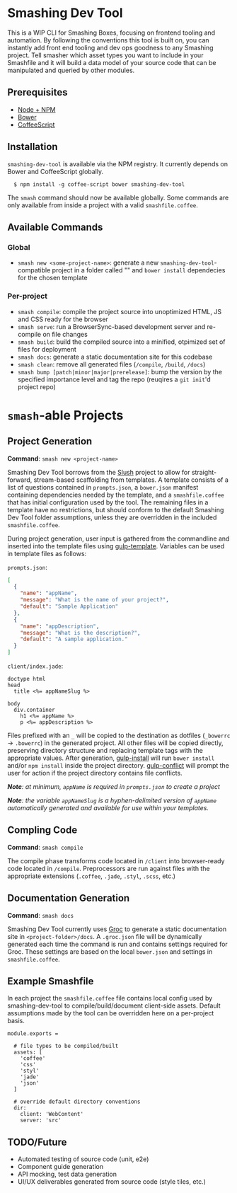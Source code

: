 # Smashing Dev Tool

This is a WIP CLI for Smashing Boxes, focusing on frontend tooling and automation. By following the conventions this tool is built on, you can instantly add front end tooling and dev ops goodness to any Smashing project. Tell smasher which asset types you want to include in your Smashfile and it will build a data model of your source code that can be manipulated and queried by other modules.

## Prerequisites

+ [Node + NPM](http://nodejs.org/)
+ [Bower](https://www.npmjs.com/package/bower)
+ [CoffeeScript](https://www.npmjs.com/package/coffee-script)

## Installation
`smashing-dev-tool` is available via the NPM registry. It currently depends on Bower and CoffeeScript globally.

```
  $ npm install -g coffee-script bower smashing-dev-tool
```

The `smash` command should now be available globally. Some commands are only available from inside a project with a valid `smashfile.coffee`.



## Available Commands

### Global
+ `smash new <some-project-name>`: generate a new `smashing-dev-tool`-compatible project in a folder called "<some-project-name>" and `bower install` dependecies for the chosen template

### Per-project

+ `smash compile`: compile the project source into unoptimized HTML, JS and CSS ready for the browser
+ `smash serve`: run a BrowserSync-based development server and re-compile on file changes
+ `smash build`: build the compiled source into a minified, otpimized set of files for deployment
+ `smash docs`: generate a static documentation site for this codebase
+ `smash clean`: remove all generated files (`/compile`, `/build`, `/docs`)
+ `smash bump [patch|minor|major|prerelease]`: bump the version by the specified importance level and tag the repo (reuqires a `git init`'d project repo)



# `smash`-able Projects

## Project Generation

**Command**: `smash new <project-name>`

Smashing Dev Tool borrows from the [Slush](http://slushjs.github.io/) project to allow for straight-forward, stream-based scaffolding from templates. A template consists of a list of questions contained in `prompts.json`, a `bower.json` manifest containing dependencies needed by the template, and a `smashfile.coffee` that has initial configuration used by the tool. The remaining files in a template have no restrictions, but should conform to the default Smashing Dev Tool folder assumptions, unless they are overridden in the included `smashfile.coffee`.

During project generation, user input is gathered from the commandline and inserted into the template files using [gulp-template](https://github.com/sindresorhus/gulp-template). Variables can be used in template files as follows:

`prompts.json`:
```json
[
  {
    "name": "appName",
    "message": "What is the name of your project?",
    "default": "Sample Application"
  },
  {
    "name": "appDescription",
    "message": "What is the description?",
    "default": "A sample application."
  }
]
```

`client/index.jade`:
```jade
doctype html
head
  title <%= appNameSlug %>

body
  div.container
    h1 <%= appName %>
    p <%= appDescription %>
```

Files prefixed with an `_` will be copied to the destination as dotfiles (`_bowerrc` -> `.bowerrc`) in the generated project. All other files will be copied directly, preserving directory structure and replacing template tags with the appropriate values. After generation, [gulp-install](https://github.com/slushjs/gulp-install) will run `bower install` and/or `npm install` inside the project directory. [gulp-conflict](https://github.com/slushjs/gulp-conflict) will prompt the user for action if the project directory contains file conflicts.

_**Note**: at minimum, `appName` is required in `prompts.json` to create a project_

_**Note**: the variable `appNameSlug` is a hyphen-delimited version of `appName` automatically generated and available for use within your templates._


## Compling Code

**Command**: `smash compile`

The compile phase transforms code located in `/client` into browser-ready code located in `/compile`. Preprocessors are run against files with the appropriate extensions (`.coffee`, `.jade`, `.styl`, `.scss`, etc.)






## Documentation Generation
**Command**: `smash docs`

Smashing Dev Tool currently uses [Groc](https://github.com/nevir/groc) to generate a static documentation site in `<project-folder>/docs`. A `.groc.json` file will be dynamically generated each time the command is run and contains settings required for Groc. These settings are based on the local `bower.json` and settings in `smashfile.coffee`.


## Example Smashfile

In each project the `smashfile.coffee` file contains local config used by smashing-dev-tool to compile/build/document client-side assets. Default assumptions made by the tool can be overridden here on a per-project basis.

```
module.exports =

  # file types to be compiled/built
  assets: [
    'coffee'
    'css'
    'styl'
    'jade'
    'json'
  ]

  # override default directory conventions
  dir:
    client: 'WebContent'
    server: 'src'
```


## TODO/Future
+ Automated testing of source code (unit, e2e)
+ Component guide generation
+ API mocking, test data generation
+ UI/UX deliverables generated from source code (style tiles, etc.)
